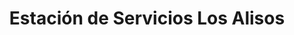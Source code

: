 ---
title: "Estación de Servicios Los Alisos"
url: /caracas/estacion-de-servicios-los-alisos-av-andres-galarraga/
shop: piezas de automóviles
---